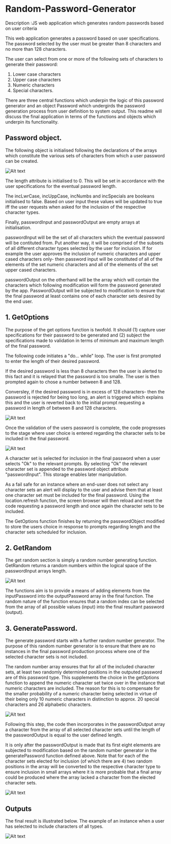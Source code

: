 # Random-Password-Generator
Description :JS web application which generates random passwords based on user criteria


This web application generates a password based on user specifications. The password selected by the user must be greater than 8 characters and no more than 128 characters. 

The user can select from one or more of the following sets of characters to generate their password:

1. Lower case characters
2. Upper case characters
3. Numeric characters
4. Special characters.

There are three central functions which underpin the logic of this password generator and an object Password which undergirds the password generation process from user definition to system output. This readme will discuss the final application in terms of the functions and objects which underpin its functionality.


## Password object.

The following object is initialised following the declarations of the arrays which constitute the various sets of characters from which a user password can be created.

![Alt text](Assets/passwordObject.png)

The length attribute is initialised to 0. This will be set in accordance with the user specifications for the eventual password length. 

The incLwrCase, incUppCase, incNumbs and incSpecials are booleans initialised to false. Based on user input these values will be updated to true iff the user requests when asked for the inclusion of the respective character types.

Finally, passwordInput and passwordOutput are empty arrays at initialisation. 

passwordInput will be the set of all characters which the eventual password will be contituted from. Put another way, it will be comprised of the subsets of all different character types selected by the user for inclusion. If for example the user approves the inclusion of numeric characters and upper cased characters only- then password input will be constituted of all of the elements of the set numeric characters and all of the elements of the set upper cased characters. 

passwordOutput on the otherhand will be the array which will contain the characters which following modification will form the password generated by the app. PasswordOutput will be subjected to modification to ensure that the final password at least contains one of each character sets desired by the end user.


## 1. GetOptions

The purpose of the get options function is twofold. It should (1) capture user specifications for their password to be generated and (2) subject the specifications made to validation in terms of minimum and maximum length of the final password.

The following code initiates a "do... while" loop. The user is first prompted to enter the length of their desired password.

If the desired password is less than 8 characters then the user is alerted to this fact and it is relayed that the password is too smalle. The user is then prompted again to chose a number between 8 and 128.

Conversley, if the desired password is in excess of 128 characters- then the password is rejected for being too long, an alert is triggered which explains this and the user is reverted back to the initial prompt requesting a password in length of between 8 and 128 characters.

![Alt text](<Assets/getPasswordOptions validation.png>)

Once the validation of the users password is complete, the code progresses to the stage where user choice is entered regarding the character sets to be included in the final password.

![Alt text](<Assets/Collect user choices.png>)

A character set is selected for inclusion in the final password when a user selects "Ok" to the relevant prompts. By selecting "Ok" the relevant character set is appended to the password object attribute "passwordInput". This storage enables later manipulation.

As a fail safe for an instance where an end-user does not select any character sets an alert will display to the user and advise them that at least one character set must be included for the final password. Using the location.refresh function, the screen browser will then reload and reset the code requesting a password length and once again the character sets to be included.

The GetOptions function finishes by returning the passwordObject modified to store the users choice in response to prompts regarding length and the character sets scheduled for inclusion.


## 2. GetRandom

The get random section is simply a random number generating function. GetRandom returns a random numbers within the logical space of the passwordInput arrays length.

![Alt text](Assets/random.png)

The functions aim is to provide a means of adding elements from the inputPassword into the outputPassword array in the final function. The random nature of the function ensures that a random index can be selected from the array of all possible values (input) into the final resultant password (output).

## 3. GeneratePassword.

The generate password starts with a further random number generator. The purpose of this random number generator is to ensure that there are no instances in the final password production process where one of the selected character sets is not included.

The random number array ensures that for all of the included character sets, at least two randomly determined positions in the outputed password are of this password type. This supplements the choice in the getOptions function to append the numeric character set twice over in the instance that numeric characters are included. The reason for this is to compensate for the smaller probability of a numeric character being selected in virtue of their being only 10 numeric characters in distinction to approx. 20 special characters and 26 alphabetic characters.

![Alt text](Assets/randomFirst8.png)

Following this step, the code then incorporates in the passwordOutput array a character from the array of all selected character sets until the length of the passwordOutput is equal to the user defined length.

It is only after the passwordOutput is made that its first eight elements are subjected to modification based on the random number generator in the generatePassword function defined above. Note that for each of the character sets elected for inclusion (of which there are 4) two random positions in the array will be converted to the respective character type to ensure inclusion in small arrays where it is more probable that a final array could be produced where the array lacked a character from the elected character sets.


![Alt text](Assets/ensure-2elementsforEachSelectedCharacter.png)

## Outputs

The final result is illustrated below. The example of an instance when a user has selected to include characters of all types.

![Alt text](Assets/finalOutput.png)